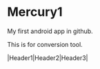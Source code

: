 # Mercury1

My first android app in github.

This is for conversion tool.

|Header1|Header2|Header3|
